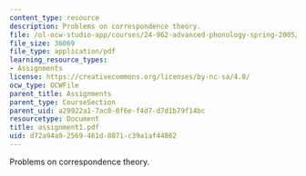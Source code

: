 ```yaml
---
content_type: resource
description: Problems on correspondence theory.
file: /ol-ocw-studio-app/courses/24-962-advanced-phonology-spring-2005/d72a94a92569461d8071c39a1af44862_assignment1.pdf
file_size: 36069
file_type: application/pdf
learning_resource_types:
- Assignments
license: https://creativecommons.org/licenses/by-nc-sa/4.0/
ocw_type: OCWFile
parent_title: Assignments
parent_type: CourseSection
parent_uid: a29922a1-7ac8-0f6e-f4d7-d7d1b79f14bc
resourcetype: Document
title: assignment1.pdf
uid: d72a94a9-2569-461d-8071-c39a1af44862
---
```

Problems on correspondence theory.